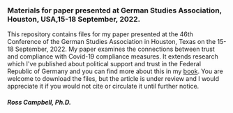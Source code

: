 ### Materials for paper presented at German Studies Association, Houston, USA,15-18 September, 2022.

This repository contains files for my paper presented at the 46th Conference of the German Studies Association in Houston, Texas on the 15-18 September, 2022. My paper examines the connections between trust and compliance with Covid-19 compliance measures. It extends research which I've published about political support and trust in the Federal Republic of Germany and you can find more about this in my [book](https://www.palgrave.com/gb/book/9783030037918). You are welcome to download the files, but the article is under review and I would appreciate it if you would not cite or circulate it until further notice.

##### Ross Campbell, Ph.D. #####

